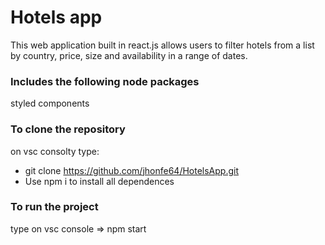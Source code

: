 
# Hotels app

This web application built in react.js allows users to filter hotels from a list by country, price, size and availability in a range of dates.

### Includes the following node packages

styled components


### To clone the repository

on vsc consolty type: 

- git clone https://github.com/jhonfe64/HotelsApp.git
- Use npm i to install all dependences 


### To run the project

type on vsc console => npm start


